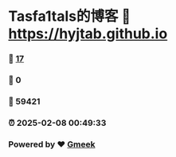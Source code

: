 # Tasfa1tals的博客 :link: https://hyjtab.github.io 
### :page_facing_up: [17](https://hyjtab.github.io/tag.html) 
### :speech_balloon: 0 
### :hibiscus: 59421 
### :alarm_clock: 2025-02-08 00:49:33 
### Powered by :heart: [Gmeek](https://github.com/Meekdai/Gmeek)
